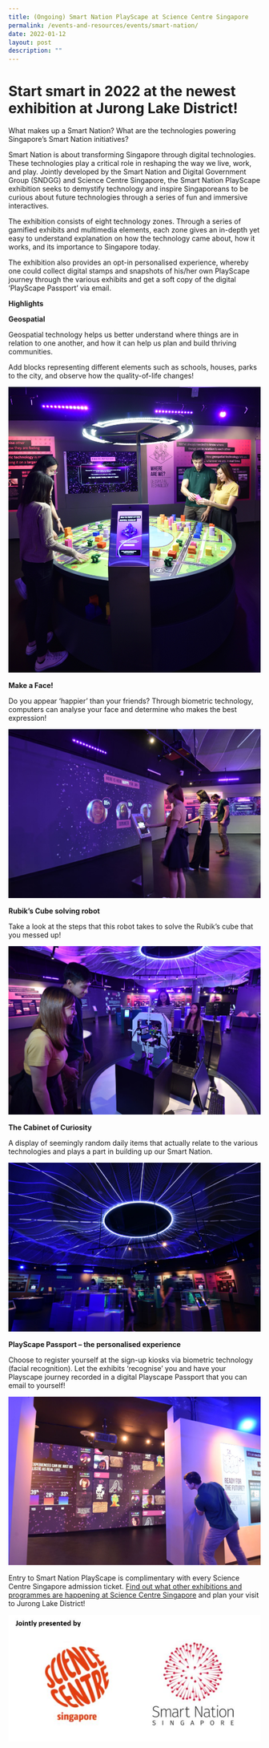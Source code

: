 ```yaml
---
title: (Ongoing) Smart Nation PlayScape at Science Centre Singapore
permalink: /events-and-resources/events/smart-nation/
date: 2022-01-12
layout: post
description: ""
---
```


# Start smart in 2022 at the newest exhibition at Jurong Lake District!

What makes up a Smart Nation? What are the technologies powering Singapore’s Smart Nation initiatives?

Smart Nation is about transforming Singapore through digital technologies. These technologies play a critical role in reshaping the way we live, work, and play. Jointly developed by the Smart Nation and Digital Government Group (SNDGG) and Science Centre Singapore, the Smart Nation PlayScape exhibition seeks to demystify technology and inspire Singaporeans to be curious about future technologies through a series of fun and immersive interactives.

The exhibition consists of eight technology zones. Through a series of gamified exhibits and multimedia elements, each zone gives an in-depth yet easy to understand explanation on how the technology came about, how it works, and its importance to Singapore today.

The exhibition also provides an opt-in personalised experience, whereby one could collect digital stamps and snapshots of his/her own PlayScape journey through the various exhibits and get a soft copy of the digital ‘PlayScape Passport’ via email.

**Highlights**

**Geospatial**

Geospatial technology helps us better understand where things are in relation to one another, and how it can help us plan and build thriving communities.

Add blocks representing different elements such as schools, houses, parks to the city, and observe how the quality-of-life changes!

![Alt text for image on Isomer site](/images/smartnation01.jpg)

**Make a Face!**

Do you appear ‘happier’ than your friends? Through biometric technology, computers can analyse your face and determine who makes the best expression!

![Alt text for image on Isomer site](/images/smartnation2m.jpg)

**Rubik’s Cube solving robot**

Take a look at the steps that this robot takes to solve the Rubik’s cube that you messed up!

![Alt text for image on Isomer site](/images/smartnation3m.jpg)

**The Cabinet of Curiosity**

A display of seemingly random daily items that actually relate to the various technologies and plays a part in building up our Smart Nation.

![Alt text for image on Isomer site](/images/smartnation04m.jpg)

**PlayScape Passport – the personalised experience**

Choose to register yourself at the sign-up kiosks via biometric technology (facial recognition). Let the exhibits ‘recognise’ you and have your Playscape journey recorded in a digital Playscape Passport that you can email to yourself!

![Alt text for image on Isomer site](/images/smartnation05m.jpg)

Entry to Smart Nation PlayScape is complimentary with every Science Centre Singapore admission ticket. [Find out what other exhibitions and programmes are happening at Science Centre Singapore](https://www.science.edu.sg/whats-on) and plan your visit to Jurong Lake District!

![Alt text for image on Isomer site](/images/smartnation06.jpg)